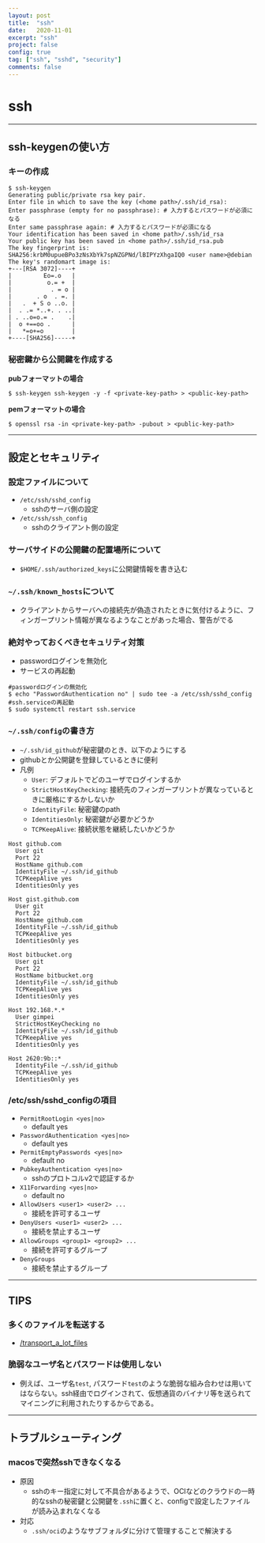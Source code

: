 ```yaml
---
layout: post
title:  "ssh"
date:   2020-11-01
excerpt: "ssh"
project: false
config: true
tag: ["ssh", "sshd", "security"]
comments: false
---
```


# ssh

---

## ssh-keygenの使い方

### キーの作成

```console
$ ssh-keygen
Generating public/private rsa key pair.
Enter file in which to save the key (<home path>/.ssh/id_rsa):
Enter passphrase (empty for no passphrase): # 入力するとパスワードが必須になる
Enter same passphrase again: # 入力するとパスワードが必須になる
Your identification has been saved in <home path>/.ssh/id_rsa
Your public key has been saved in <home path>/.ssh/id_rsa.pub
The key fingerprint is:
SHA256:krbM0upueBPo3zNsXbYk7spNZGPNd/lBIPYzXhgaIQ0 <user name>@debian
The key's randomart image is:
+---[RSA 3072]----+
|         Eo=.o   |
|          o.= +  |
|           . = o |
|       . o  . =. |
|   .  + S o ..o. |
|  . .= *..+. . ..|
| . ..o=o.= .    .|
|  o +==oo .      |
|   *=o+=o        |
+----[SHA256]-----+
```

### 秘密鍵から公開鍵を作成する

**pubフォーマットの場合**  
```console
$ ssh-keygen ssh-keygen -y -f <private-key-path> > <public-key-path>
```

**pemフォーマットの場合**  
```console
$ openssl rsa -in <private-key-path> -pubout > <public-key-path>
```

---

## 設定とセキュリティ

### 設定ファイルについて
 - `/etc/ssh/sshd_config`
   - sshのサーバ側の設定
 - `/etc/ssh/ssh_config`
   - sshのクライアント側の設定

### サーバサイドの公開鍵の配置場所について
 - `$HOME/.ssh/authorized_keys`に公開鍵情報を書き込む

### `~/.ssh/known_hosts`について
 - クライアントからサーバへの接続先が偽造されたときに気付けるように、フィンガープリント情報が異なるようなことがあった場合、警告がでる

### 絶対やっておくべきセキュリティ対策  
 - passwordログインを無効化
 - サービスの再起動

```console
#passwordログインの無効化
$ echo "PasswordAuthentication no" | sudo tee -a /etc/ssh/sshd_config
#ssh.serviceの再起動
$ sudo systemctl restart ssh.service
```

### `~/.ssh/config`の書き方
 - `~/.ssh/id_github`が秘密鍵のとき、以下のようにする  
 - githubとか公開鍵を登録しているときに便利  
 - 凡例
   - `User`: デフォルトでどのユーザでログインするか
   - `StrictHostKeyChecking`: 接続先のフィンガープリントが異なっているときに厳格にするかしないか
   - `IdentityFile`: 秘密鍵のpath
   - `IdentitiesOnly`: 秘密鍵が必要かどうか
   - `TCPKeepAlive`: 接続状態を継続したいかどうか

```config
Host github.com 
  User git
  Port 22
  HostName github.com
  IdentityFile ~/.ssh/id_github
  TCPKeepAlive yes
  IdentitiesOnly yes

Host gist.github.com 
  User git
  Port 22
  HostName github.com
  IdentityFile ~/.ssh/id_github
  TCPKeepAlive yes
  IdentitiesOnly yes

Host bitbucket.org
  User git
  Port 22
  HostName bitbucket.org
  IdentityFile ~/.ssh/id_github
  TCPKeepAlive yes
  IdentitiesOnly yes

Host 192.168.*.*
  User gimpei
  StrictHostKeyChecking no
  IdentityFile ~/.ssh/id_github
  TCPKeepAlive yes
  IdentitiesOnly yes

Host 2620:9b::*
  IdentityFile ~/.ssh/id_github
  TCPKeepAlive yes
  IdentitiesOnly yes
```

### /etc/ssh/sshd_configの項目
 - `PermitRootLogin <yes|no>`
   - default yes
 - `PasswordAuthentication <yes|no>`
   - default yes
 - `PermitEmptyPasswords <yes|no>`
   - default no
 - `PubkeyAuthentication <yes|no>`
   - sshのプロトコルv2で認証するか
 - `X11Forwarding <yes|no>`
   - default no
 - `AllowUsers <user1> <user2> ...`
   - 接続を許可するユーザ
 - `DenyUsers <user1> <user2> ...`
   - 接続を禁止するユーザ
 - `AllowGroups <group1> <group2> ...`
   - 接続を許可するグループ
 - `DenyGroups`
   - 接続を禁止するグループ

---

## TIPS

### 多くのファイルを転送する
 - [/transport_a_lot_files](/transport_a_lot_files)

### 脆弱なユーザ名とパスワードは使用しない
 - 例えば、ユーザ名`test`, パスワード`test`のような脆弱な組み合わせは用いてはならない。ssh経由でログインされて、仮想通貨のバイナリ等を送られてマイニングに利用されたりするからである。  

---

## トラブルシューティング

### macosで突然sshできなくなる
 - 原因
   - sshのキー指定に対して不具合があるようで、OCIなどのクラウドの一時的なsshの秘密鍵と公開鍵を`.ssh`に置くと、configで設定したファイルが読み込まれなくなる
 - 対応
   - `.ssh/oci`のようなサブフォルダに分けて管理することで解決する
